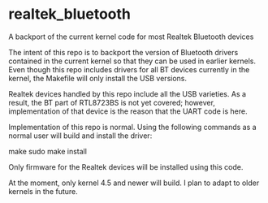 # realtek_bluetooth
A backport of the current kernel code for most Realtek Bluetooth devices

The intent of this repo is to backport the version of Bluetooth drivers
contained in the current kernel so that they can be used in earlier
kernels. Even though this repo includes drivers for all BT devices
currently in the kernel, the Makefile will only install the USB versions.

Realtek devices handled by this repo include all the USB varieties. As a
result, the BT part of RTL8723BS is not yet covered; however, implementation
of that device is the reason that the UART code is here.

Implementation of this repo is normal. Using the following commands as a
normal user will build and install the driver:

make
sudo make install

Only firmware for the Realtek devices will be installed using this code.

At the moment, only kernel 4.5 and newer will build. I plan to adapt to older
kernels in the future.

